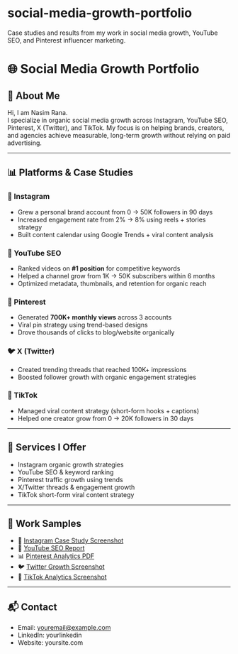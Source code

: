 # social-media-growth-portfolio
Case studies and results from my work in social media growth, YouTube SEO, and Pinterest influencer marketing.
# 🌐 Social Media Growth Portfolio

## 👋 About Me
Hi, I am Nasim Rana.  
I specialize in organic social media growth across Instagram, YouTube SEO, Pinterest, X (Twitter), and TikTok.
My focus is on helping brands, creators, and agencies achieve measurable, long-term growth without relying on paid advertising. 

---

## 📊 Platforms & Case Studies

### 📸 Instagram
- Grew a personal brand account from 0 → 50K followers in 90 days  
- Increased engagement rate from 2% → 8% using reels + stories strategy  
- Built content calendar using Google Trends + viral content analysis  

### 🎥 YouTube SEO
- Ranked videos on **#1 position** for competitive keywords  
- Helped a channel grow from 1K → 50K subscribers within 6 months  
- Optimized metadata, thumbnails, and retention for organic reach  

### 📌 Pinterest
- Generated **700K+ monthly views** across 3 accounts  
- Viral pin strategy using trend-based designs  
- Drove thousands of clicks to blog/website organically  

### 🐦 X (Twitter)
- Created trending threads that reached 100K+ impressions  
- Boosted follower growth with organic engagement strategies  

### 🎵 TikTok
- Managed viral content strategy (short-form hooks + captions)  
- Helped one creator grow from 0 → 20K followers in 30 days  

---

## 🚀 Services I Offer
- Instagram organic growth strategies  
- YouTube SEO & keyword ranking  
- Pinterest traffic growth using trends  
- X/Twitter threads & engagement growth  
- TikTok short-form viral content strategy  

---

## 📂 Work Samples
- 📸 [Instagram Case Study Screenshot](link)  
- 🎥 [YouTube SEO Report](link)  
- 📊 [Pinterest Analytics PDF](link)  
- 🐦 [Twitter Growth Screenshot](link)  
- 🎵 [TikTok Analytics Screenshot](link)  

---

## 📬 Contact
- Email: youremail@example.com  
- LinkedIn: yourlinkedin  
- Website: yoursite.com
